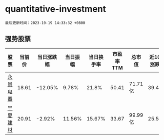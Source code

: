 # quantitative-investment

`最后更新时间：2023-10-19 14:33:32 +0800`

## 强势股票

|股票|当前价|当日涨跌幅|当日振幅|当日换手率|市盈率TTM|总市值|近10日涨跌幅|
|----|----|----|----|----|----|----|----|
|[永贵电器](https://xueqiu.com/S/SZ300351)|18.61|-12.05%|9.78%|21.8%|50.41|71.71亿|39.4%|
|[宁夏建材](https://xueqiu.com/S/SH600449)|20.91|-2.92%|11.56%|15.67%|33.67|99.99亿|25.51%|
